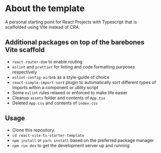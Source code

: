 # About the template

A personal starting point for React Projects with Typescript that is scaffolded using Vite instead of CRA.

## Additional packages on top of the barebones Vite scaffold

- `react-router-dom` to enable routing
- `eslint` and `prettier` for linting and code formatting purposes respectively
- `eslint-config-airbnb` as a style-guide of choice
- `react-simple-import-sort` plugin to automatically sort different types of imports within a component or utility script
- Some `eslint` rules relaxed or enforced to make life easier
- Cleanup `assets` folder and contents of `App.tsx`
- Deleted `App.css` and contents of `index.css`

## Usage

- Clone this repository.
- `cd react-vite-ts-starter-template`
- `npm install` or `yarn install` based on the preferred package manager
- `npm run dev` to get the development server up and running